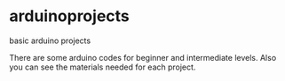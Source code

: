 # arduinoprojects
basic arduino projects

There are some arduino codes for beginner and intermediate levels. Also you can see the materials needed for each project. 

